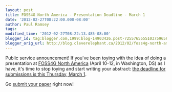 ```yaml
---
layout: post
title: FOSS4G North America - Presentation Deadline - March 1
date: '2012-02-27T08:22:00.000-08:00'
author: Paul Ramsey
tags: 
modified_time: '2012-02-27T08:22:13.485-08:00'
blogger_id: tag:blogger.com,1999:blog-14903426.post-7255765555103759656
blogger_orig_url: http://blog.cleverelephant.ca/2012/02/foss4g-north-america-presentation.html
---
```


Public service announcement! If you've been toying with the idea of doing a presentation at [FOSS4G North America](http://foss4g-na.org) (April 10-12, in Washington, DS) as I have, it's time to stop toying and start writing your abstract: [the deadline for submissions is this Thursday, March 1](http://foss4g-na.org/call-for-presentations-closes-march-1/).

Go [submit your paper](http://foss4g-na.org/abstract-submission/) right now!

